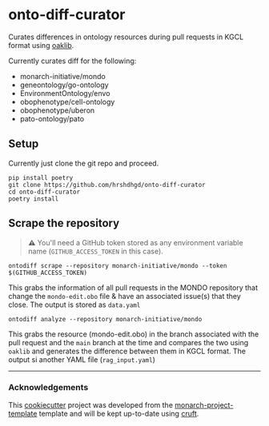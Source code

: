 # onto-diff-curator

Curates differences in ontology resources during pull requests in KGCL format using [oaklib](https://github.com/INCATools/ontology-access-kit).

Currently curates diff for the following:
 - monarch-initiative/mondo
 - geneontology/go-ontology
 - EnvironmentOntology/envo
 - obophenotype/cell-ontology
 - obophenotype/uberon
 - pato-ontology/pato

## Setup

Currently just clone the git repo and proceed.
```shell
pip install poetry
git clone https://github.com/hrshdhgd/onto-diff-curator
cd onto-diff-curator
poetry install
```

## Scrape the repository

> **:warning:** You'll need a GitHub token stored as any environment variable name (`GITHUB_ACCESS_TOKEN` in this case).

```shell
ontodiff scrape --repository monarch-initiative/mondo --token $(GITHUB_ACCESS_TOKEN)
```

This grabs the information of all pull requests in the MONDO repository that change the `mondo-edit.obo` file & have an associated issue(s) that they close. The output is stored as `data.yaml`

```shell
ontodiff analyze --repository monarch-initiative/mondo
```

This grabs the resource (mondo-edit.obo) in the branch associated with the pull request and the `main` branch at the time and compares the two using `oaklib` and generates the difference between them in KGCL format. The output si another YAML file (`rag_input.yaml`) 



---
### Acknowledgements

This [cookiecutter](https://cookiecutter.readthedocs.io/en/stable/README.html) project was developed from the [monarch-project-template](https://github.com/monarch-initiative/monarch-project-template) template and will be kept up-to-date using [cruft](https://cruft.github.io/cruft/).

